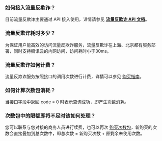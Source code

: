 ### 如何接入流量反欺诈？
目前流量反欺诈主要通过 API 接入使用，详情请参见 **[流量反欺诈 API 文档]()**。

### 流量反欺诈耗时多少？
为保证用户能高效的访问流量反欺诈服务，流量反欺诈在上海、北京都有服务部署，同时支持腾讯云的内网访问，访问耗时小于30ms。

### 流量反欺诈如何计费？
流量反欺诈服务按照接口的调用次数进行计费，详情可以参见 [购买指南](https://cloud.tencent.com/document/product/1031/33410)。

### 如何计算次数包消耗？
当接口字段中返回 code = 0 时表示查询成功，即产生次数消耗。

### 次数包中的限额即将不足时该如何处理？
您可以联系与您对接的商务人员进行续费，也可以再次 [购买次数包](https://buy.cloud.tencent.com/taf)，新购买的次数会直接叠加到总次数中，即总次数 = 新购买次数 + 原剩余未使用次数。
